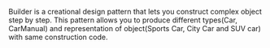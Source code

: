 Builder is a creational design pattern that lets you construct complex object step by step.
This pattern allows you to produce different types(Car, CarManual) and representation of object(Sports Car, City Car and SUV car) with same construction code.